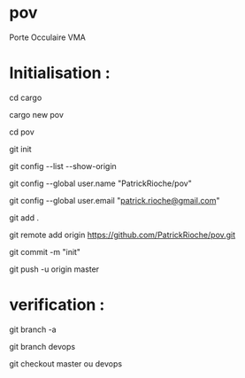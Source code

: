 # pov
Porte Occulaire VMA

Initialisation :
==============

cd cargo

cargo new pov

cd pov

git init

git config --list --show-origin

git config --global user.name "PatrickRioche/pov"

git config --global user.email "patrick.rioche@gmail.com"

git add .

git remote add origin https://github.com/PatrickRioche/pov.git

git commit -m "init"

git push -u origin master

verification :
=============

git branch -a

git branch devops

git checkout master ou devops
